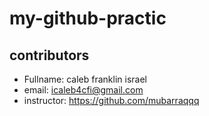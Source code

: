 # my-github-practic
## contributors 
- Fullname: caleb franklin israel
- email: icaleb4cfi@gmail.com
- instructor: https://github.com/mubarraqqq 
